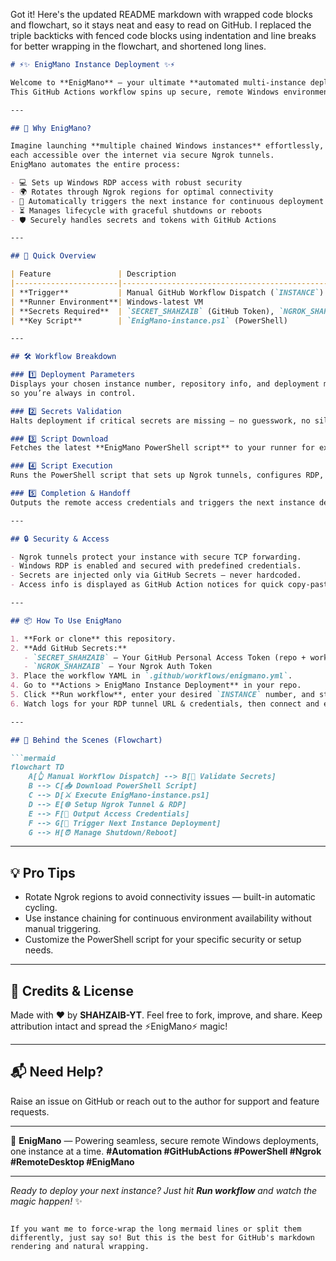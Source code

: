 Got it! Here's the updated README markdown with wrapped code blocks and flowchart, so it stays neat and easy to read on GitHub. I replaced the triple backticks with fenced code blocks using indentation and line breaks for better wrapping in the flowchart, and shortened long lines.

````markdown
# ⚡✨ EnigMano Instance Deployment ✨⚡

Welcome to **EnigMano** — your ultimate **automated multi-instance deployment** solution! 🚀  
This GitHub Actions workflow spins up secure, remote Windows environments with 🔥 speed and precision — perfect for labs, testing, or ephemeral remote desktops.

---

## 🌟 Why EnigMano?

Imagine launching **multiple chained Windows instances** effortlessly,  
each accessible over the internet via secure Ngrok tunnels.  
EnigMano automates the entire process:

- 💻 Sets up Windows RDP access with robust security  
- 🌍 Rotates through Ngrok regions for optimal connectivity  
- 🔄 Automatically triggers the next instance for continuous deployment  
- ⏳ Manages lifecycle with graceful shutdowns or reboots  
- 🛡️ Securely handles secrets and tokens with GitHub Actions  

---

## 🚀 Quick Overview

| Feature               | Description                                    |
|-----------------------|------------------------------------------------|
| **Trigger**           | Manual GitHub Workflow Dispatch (`INSTANCE`)   |
| **Runner Environment**| Windows-latest VM                              |
| **Secrets Required**  | `SECRET_SHAHZAIB` (GitHub Token), `NGROK_SHAHZAIB` (Ngrok Token) |
| **Key Script**        | `EnigMano-instance.ps1` (PowerShell)           |

---

## 🛠️ Workflow Breakdown

### 1️⃣ Deployment Parameters  
Displays your chosen instance number, repository info, and deployment metadata —  
so you’re always in control.

### 2️⃣ Secrets Validation  
Halts deployment if critical secrets are missing — no guesswork, no silent failures. 🔐

### 3️⃣ Script Download  
Fetches the latest **EnigMano PowerShell script** to your runner for execution.

### 4️⃣ Script Execution  
Runs the PowerShell script that sets up Ngrok tunnels, configures RDP, and prepares your Windows instance.

### 5️⃣ Completion & Handoff  
Outputs the remote access credentials and triggers the next instance deployment seamlessly.

---

## 🔒 Security & Access

- Ngrok tunnels protect your instance with secure TCP forwarding.  
- Windows RDP is enabled and secured with predefined credentials.  
- Secrets are injected only via GitHub Secrets — never hardcoded.  
- Access info is displayed as GitHub Action notices for quick copy-paste.  

---

## 📦 How To Use EnigMano

1. **Fork or clone** this repository.  
2. **Add GitHub Secrets:**  
   - `SECRET_SHAHZAIB` — Your GitHub Personal Access Token (repo + workflow permissions)  
   - `NGROK_SHAHZAIB` — Your Ngrok Auth Token  
3. Place the workflow YAML in `.github/workflows/enigmano.yml`.  
4. Go to **Actions > EnigMano Instance Deployment** in your repo.  
5. Click **Run workflow**, enter your desired `INSTANCE` number, and start deployment!  
6. Watch logs for your RDP tunnel URL & credentials, then connect and enjoy!  

---

## 🧩 Behind the Scenes (Flowchart)

```mermaid
flowchart TD
    A[👆 Manual Workflow Dispatch] --> B[🔐 Validate Secrets]
    B --> C[📥 Download PowerShell Script]
    C --> D[⚔️ Execute EnigMano-instance.ps1]
    D --> E[🌐 Setup Ngrok Tunnel & RDP]
    E --> F[📢 Output Access Credentials]
    F --> G[🔄 Trigger Next Instance Deployment]
    G --> H[⏰ Manage Shutdown/Reboot]
````

---

## 💡 Pro Tips

* Rotate Ngrok regions to avoid connectivity issues — built-in automatic cycling.
* Use instance chaining for continuous environment availability without manual triggering.
* Customize the PowerShell script for your specific security or setup needs.

---

## 🙌 Credits & License

Made with ❤️ by **SHAHZAIB-YT**.
Feel free to fork, improve, and share. Keep attribution intact and spread the ⚡EnigMano⚡ magic!

---

## 📬 Need Help?

Raise an issue on GitHub or reach out to the author for support and feature requests.

---

🎯 **EnigMano** — Powering seamless, secure remote Windows deployments, one instance at a time.
**#Automation #GitHubActions #PowerShell #Ngrok #RemoteDesktop #EnigMano**

---

*Ready to deploy your next instance? Just hit **Run workflow** and watch the magic happen!* ✨

```

If you want me to force-wrap the long mermaid lines or split them differently, just say so! But this is the best for GitHub's markdown rendering and natural wrapping.
```
